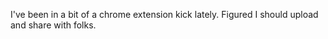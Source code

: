 I've been in a bit of a chrome extension kick lately.  Figured I should upload and share with folks.
